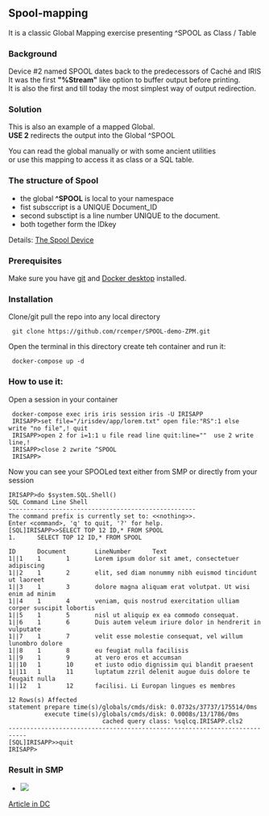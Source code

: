 ## Spool-mapping
It is a classic Global Mapping exercise presenting ^SPOOL as Class / Table

### Background
Device #2 named SPOOL dates back to the predecessors of Caché and IRIS  
It was the first __"%Stream"__ like option to buffer output before printing.  
It is also the first and till today the most simplest way of output redirection.   

### Solution
This is also an example of a mapped Global.   
__USE 2__ redirects the output into the Global ^SPOOL  

You can read the global manually or with some ancient utilities  
or use this mapping to access it as class or a SQL table.  

### The structure of Spool
- the global __^SPOOL__ is local to your namespace  
- fist subsccript is a UNIQUE Document_ID  
- second subsctipt is a line number UNIQUE to the document.  
- both together form the IDkey  

Details: [The Spool Device](https://docs.intersystems.com/irislatest/csp/docbook/DocBook.UI.Page.cls?KEY=GIOD_spool)

### Prerequisites  
Make sure you have [git](https://git-scm.com/book/en/v2/Getting-Started-Installing-Git) and [Docker desktop](https://www.docker.com/products/docker-desktop) installed.   
### Installation   
Clone/git pull the repo into any local directory  
```
 git clone https://github.com/rcemper/SPOOL-demo-ZPM.git   
```
Open the terminal in this directory create teh container and run it:   
```
 docker-compose up -d
```
### How to use it:   

Open a session in your container   
```
 docker-compose exec iris iris session iris -U IRISAPP
 IRISAPP>set file="/irisdev/app/lorem.txt" open file:"RS":1 else  write "no file",! quit
 IRISAPP>open 2 for i=1:1 u file read line quit:line=""  use 2 write line,!
 IRISAPP>close 2 zwrite ^SPOOL
 IRISAPP>
```
Now you can see your SPOOLed text either from SMP or directly from your session   
```
IRISAPP>do $system.SQL.Shell()
SQL Command Line Shell
----------------------------------------------------
The command prefix is currently set to: <<nothing>>.
Enter <command>, 'q' to quit, '?' for help.
[SQL]IRISAPP>>SELECT TOP 12 ID,* FROM SPOOL
1.      SELECT TOP 12 ID,* FROM SPOOL

ID      Document        LineNumber      Text
1||1    1       1       Lorem ipsum dolor sit amet, consectetuer adipiscing
1||2    1       2       elit, sed diam nonummy nibh euismod tincidunt ut laoreet
1||3    1       3       dolore magna aliquam erat volutpat. Ut wisi enim ad minim
1||4    1       4       veniam, quis nostrud exercitation ulliam corper suscipit lobortis
1||5    1       5       nisl ut aliquip ex ea commodo consequat.
1||6    1       6       Duis autem veleum iriure dolor in hendrerit in vulputate
1||7    1       7       velit esse molestie consequat, vel willum lunombro dolore
1||8    1       8       eu feugiat nulla facilisis
1||9    1       9       at vero eros et accumsan
1||10   1       10      et iusto odio dignissim qui blandit praesent
1||11   1       11      luptatum zzril delenit augue duis dolore te feugait nulla
1||12   1       12      facilisi. Li Europan lingues es membres

12 Rows(s) Affected
statement prepare time(s)/globals/cmds/disk: 0.0732s/37737/175514/0ms
          execute time(s)/globals/cmds/disk: 0.0008s/13/1786/0ms
                          cached query class: %sqlcq.IRISAPP.cls2
---------------------------------------------------------------------------
[SQL]IRISAPP>>quit
IRISAPP>
 ```
### Result in SMP
- ![](https://github.com/rcemper/SPOOL-mapping-ZPM/blob/master/spool.jpg?raw=true)

[Article in DC](https://community.intersystems.com/post/spool-sql-table)    
